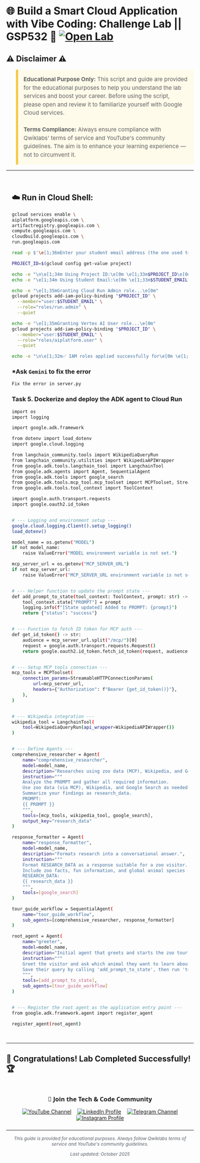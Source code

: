 # 🌐 Build a Smart Cloud Application with Vibe Coding: Challenge Lab || GSP532 🚀 [![Open Lab](https://img.shields.io/badge/Open-Lab-blue?style=flat)](https://www.skills.google/course_templates/1459/labs/597230)

## ⚠️ Disclaimer ⚠️

<blockquote style="background-color: #fffbea; border-left: 6px solid #f7c948; padding: 1em; font-size: 15px; line-height: 1.5;">
  <strong>Educational Purpose Only:</strong> This script and guide are provided for the educational purposes to help you understand the lab services and boost your career. Before using the script, please open and review it to familiarize yourself with Google Cloud services.
  <br><br>
  <strong>Terms Compliance:</strong> Always ensure compliance with Qwiklabs' terms of service and YouTube's community guidelines. The aim is to enhance your learning experience — not to circumvent it.
</blockquote>

---

<div style="padding: 15px; margin: 10px 0;">

## ☁️ Run in Cloud Shell:

```bash
gcloud services enable \
aiplatform.googleapis.com \
artifactregistry.googleapis.com \
compute.googleapis.com \
cloudbuild.googleapis.com \
run.googleapis.com
```

```bash
read -p $'\e[1;36mEnter your student email address (the one used to start the lab): \e[0m' STUDENT_EMAIL

PROJECT_ID=$(gcloud config get-value project)

echo -e "\n\e[1;34m Using Project ID:\e[0m \e[1;33m$PROJECT_ID\e[0m"
echo -e "\e[1;34m Using Student Email:\e[0m \e[1;33m$STUDENT_EMAIL\e[0m\n"

echo -e "\e[1;35mGranting Cloud Run Admin role...\e[0m"
gcloud projects add-iam-policy-binding "$PROJECT_ID" \
  --member="user:$STUDENT_EMAIL" \
  --role="roles/run.admin" \
  --quiet

echo -e "\e[1;35mGranting Vertex AI User role...\e[0m"
gcloud projects add-iam-policy-binding "$PROJECT_ID" \
  --member="user:$STUDENT_EMAIL" \
  --role="roles/aiplatform.user" \
  --quiet

echo -e "\n\e[1;32m✅ IAM roles applied successfully for\e[0m \e[1;33m$STUDENT_EMAIL\e[0m \e[1;32mon project\e[0m \e[1;33m$PROJECT_ID\e[0m\n"
```
### *Ask `Gemini` to fix the error
```bash
Fix the error in server.py
```
### Task 5. Dockerize and deploy the ADK agent to Cloud Run
```bash
import os
import logging

import google.adk.framework

from dotenv import load_dotenv
import google.cloud.logging

from langchain_community.tools import WikipediaQueryRun
from langchain_community.utilities import WikipediaAPIWrapper
from google.adk.tools.langchain_tool import LangchainTool
from google.adk.agents import Agent, SequentialAgent
from google.adk.tools import google_search
from google.adk.tools.mcp_tool.mcp_toolset import MCPToolset, StreamableHTTPConnectionParams
from google.adk.tools.tool_context import ToolContext

import google.auth.transport.requests
import google.oauth2.id_token


# --- Logging and environment setup ---
google.cloud.logging.Client().setup_logging()
load_dotenv()

model_name = os.getenv("MODEL")
if not model_name:
    raise ValueError("MODEL environment variable is not set.")

mcp_server_url = os.getenv("MCP_SERVER_URL")
if not mcp_server_url:
    raise ValueError("MCP_SERVER_URL environment variable is not set.")


# --- Helper function to update the prompt state ---
def add_prompt_to_state(tool_context: ToolContext, prompt: str) -> dict[str, str]:
    tool_context.state["PROMPT"] = prompt
    logging.info(f"[State updated] Added to PROMPT: {prompt}")
    return {"status": "success"}


# --- Function to fetch ID token for MCP auth ---
def get_id_token() -> str:
    audience = mcp_server_url.split("/mcp/")[0]
    request = google.auth.transport.requests.Request()
    return google.oauth2.id_token.fetch_id_token(request, audience)


# --- Setup MCP tools connection ---
mcp_tools = MCPToolset(
    connection_params=StreamableHTTPConnectionParams(
        url=mcp_server_url,
        headers={"Authorization": f"Bearer {get_id_token()}"},
    ),
)


# --- Wikipedia integration ---
wikipedia_tool = LangchainTool(
    tool=WikipediaQueryRun(api_wrapper=WikipediaAPIWrapper())
)


# --- Define Agents ---
comprehensive_researcher = Agent(
    name="comprehensive_researcher",
    model=model_name,
    description="Researches using zoo data (MCP), Wikipedia, and Google Search.",
    instruction="""
    Analyze the PROMPT and gather all required information.
    Use zoo data (via MCP), Wikipedia, and Google Search as needed.
    Summarize your findings as research_data.
    PROMPT:
    {{ PROMPT }}
    """,
    tools=[mcp_tools, wikipedia_tool, google_search],
    output_key="research_data"
)

response_formatter = Agent(
    name="response_formatter",
    model=model_name,
    description="Formats research into a conversational answer.",
    instruction="""
    Format RESEARCH_DATA as a response suitable for a zoo visitor.
    Include zoo facts, fun information, and global animal species count.
    RESEARCH_DATA:
    {{ research_data }}
    """,
    tools=[google_search]
)

tour_guide_workflow = SequentialAgent(
    name="tour_guide_workflow",
    sub_agents=[comprehensive_researcher, response_formatter]
)

root_agent = Agent(
    name="greeter",
    model=model_name,
    description="Initial agent that greets and starts the zoo tour guide sequence.",
    instruction="""
    Greet the visitor and ask which animal they want to learn about.
    Save their query by calling 'add_prompt_to_state', then run 'tour_guide_workflow'.
    """,
    tools=[add_prompt_to_state],
    sub_agents=[tour_guide_workflow]
)


# --- Register the root agent as the application entry point ---
from google.adk.framework.agent import register_agent

register_agent(root_agent)
```

</div>

---

## 🎉 **Congratulations! Lab Completed Successfully!** 🏆  

<div style="text-align:center; padding: 10px 0; max-width: 640px; margin: 0 auto;">
  <h3 style="font-family: 'Segoe UI', Tahoma, Geneva, Verdana, sans-serif; margin-bottom: 14px;">📱 Join the Tech & Code Community</h3>

  <a href="https://www.youtube.com/@TechCode9?sub_confirmation=1" style="margin: 0 6px; display: inline-block;">
    <img src="https://img.shields.io/badge/Subscribe-Tech%20&%20Code-FF0000?style=for-the-badge&logo=youtube&logoColor=white" alt="YouTube Channel">
  </a>

  <a href="https://www.linkedin.com/in/prateekrajput08/" style="margin: 0 6px; display: inline-block;">
    <img src="https://img.shields.io/badge/LinkedIn-Prateek%20Rajput-0077B5?style=for-the-badge&logo=linkedin&logoColor=white" alt="LinkedIn Profile">
  </a>

  <a href="https://t.me/techcode9" style="margin: 0 6px; display: inline-block;">
    <img src="https://img.shields.io/badge/Telegram-Tech%20Code-0088cc?style=for-the-badge&logo=telegram&logoColor=white" alt="Telegram Channel">
  </a>

  <a href="https://www.instagram.com/techcodefacilitator" style="margin: 0 6px; display: inline-block;">
    <img src="https://img.shields.io/badge/Instagram-Tech%20Code-E4405F?style=for-the-badge&logo=instagram&logoColor=white" alt="Instagram Profile">
  </a>
</div>

---

<div align="center">
  <p style="font-size: 12px; color: #586069;">
    <em>This guide is provided for educational purposes. Always follow Qwiklabs terms of service and YouTube's community guidelines.</em>
  </p>
  <p style="font-size: 12px; color: #586069;">
    <em>Last updated: October 2025</em>
  </p>
</div>
